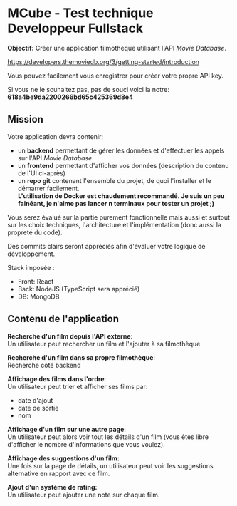 # MCube - Test technique Developpeur Fullstack

**Objectif:** Créer une application filmothèque utilisant l'API *Movie Database*.

https://developers.themoviedb.org/3/getting-started/introduction

Vous pouvez facilement vous enregistrer pour créer votre propre API key.

Si vous ne le souhaitez pas, pas de souci voici la notre: **618a4be9da2200266bd65c425369d8e4**


## Mission

Votre application devra contenir:
- un **backend** permettant de gérer les données et d'effectuer les appels sur l'API *Movie Database*
- un **frontend** permettant d'afficher vos données (description du contenu de l'UI ci-après)
- un **repo git** contenant l'ensemble du projet, de quoi l'installer et le démarrer facilement.
<br/>**L'utilisation de Docker est chaudement recommandé. Je suis un peu fainéant, je n'aime pas lancer n terminaux pour tester un projet ;)**

Vous serez évalué sur la partie purement fonctionnelle mais aussi et surtout sur
les choix techniques, l'architecture et l'implémentation (donc aussi la propreté
du code).

Des commits clairs seront appréciés afin d'évaluer votre logique de développement.

Stack imposée :
  - Front: React
  - Back: NodeJS (TypeScript sera apprécié)
  - DB: MongoDB


## Contenu de l'application

**Recherche d'un film depuis l'API externe**:<br/>
Un utilisateur peut rechercher un film et l'ajouter à sa filmothèque.

**Recherche d'un film dans sa propre filmothèque**:<br/>
Recherche côté backend

**Affichage des films dans l'ordre**:<br/>
Un utilisateur peut trier et afficher ses films par:
- date d'ajout
- date de sortie
- nom

**Affichage d'un film sur une autre page**:<br/>
Un utilisateur peut alors voir tout les détails d'un film (vous êtes libre d'afficher le nombre d'informations que vous voulez).

**Affichage des suggestions d'un film:**<br/>
Une fois sur la page de détails, un utilisateur peut voir les suggestions alternative en rapport avec ce film.

**Ajout d'un système de rating:**<br/>
Un utilisateur peut ajouter une note sur chaque film.

